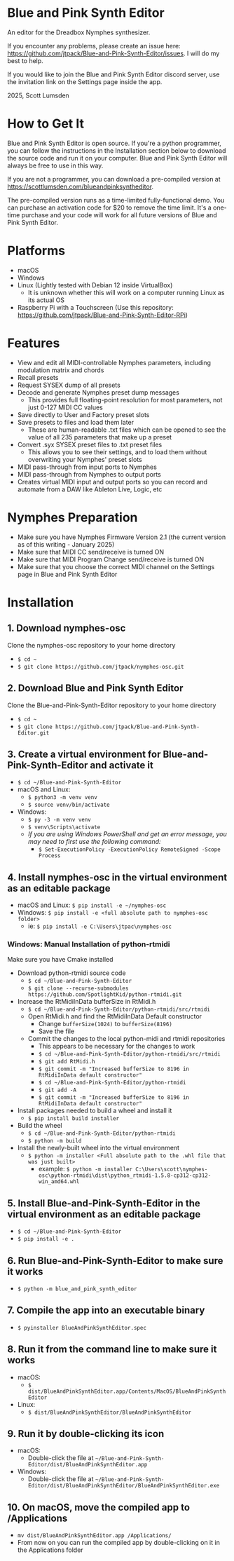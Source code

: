 # Blue and Pink Synth Editor
An editor for the Dreadbox Nymphes synthesizer. 

If you encounter any problems, please create an issue here: https://github.com/jtpack/Blue-and-Pink-Synth-Editor/issues.
I will do my best to help.

If you would like to join the Blue and Pink Synth Editor discord server, use the invitation link on the Settings page inside the app.

2025, Scott Lumsden


# How to Get It

Blue and Pink Synth Editor is open source.
If you're a python programmer, you can follow the instructions in the Installation section below to download the source code and run it on your computer.
Blue and Pink Synth Editor will always be free to use in this way.

If you are not a programmer, you can download a pre-compiled version at https://scottlumsden.com/blueandpinksyntheditor. 

The pre-compiled version runs as a time-limited fully-functional demo.
You can purchase an activation code for $20 to remove the time limit.
It's a one-time purchase and your code will work for all future versions of Blue and Pink Synth Editor.


# Platforms

- macOS
- Windows
- Linux (Lightly tested with Debian 12 inside VirtualBox)
  - It is unknown whether this will work on a computer running Linux as its actual OS
- Raspberry Pi with a Touchscreen (Use this repository: https://github.com/jtpack/Blue-and-Pink-Synth-Editor-RPi)


# Features

- View and edit all MIDI-controllable Nymphes parameters, including modulation matrix and chords
- Recall presets
- Request SYSEX dump of all presets
- Decode and generate Nymphes preset dump messages
  - This provides full floating-point resolution for most parameters, not just 0-127 MIDI CC values
- Save directly to User and Factory preset slots
- Save presets to files and load them later
  - These are human-readable .txt files which can be opened to see the value of all 235 parameters that make up a preset
- Convert .syx SYSEX preset files to .txt preset files
  - This allows you to see their settings, and to load them without overwriting your Nymphes' preset slots
- MIDI pass-through from input ports to Nymphes
- MIDI pass-through from Nymphes to output ports
- Creates virtual MIDI input and output ports so you can record and automate from a DAW like Ableton Live, Logic, etc


# Nymphes Preparation

- Make sure you have Nymphes Firmware Version 2.1 (the current version as of this writing - January 2025)
- Make sure that MIDI CC send/receive is turned ON
- Make sure that MIDI Program Change send/receive is turned ON
- Make sure that you choose the correct MIDI channel on the Settings page in Blue and Pink Synth Editor

  
# Installation

## 1. Download nymphes-osc

Clone the nymphes-osc repository to your home directory
- `$ cd ~`
- `$ git clone https://github.com/jtpack/nymphes-osc.git`

## 2. Download Blue and Pink Synth Editor
Clone the Blue-and-Pink-Synth-Editor repository to your home directory
- `$ cd ~`
- `$ git clone https://github.com/jtpack/Blue-and-Pink-Synth-Editor.git`

## 3. Create a virtual environment for Blue-and-Pink-Synth-Editor and activate it
- `$ cd ~/Blue-and-Pink-Synth-Editor`
- macOS and Linux: 
  - `$ python3 -m venv venv`
  - `$ source venv/bin/activate`
- Windows: 
  - `$ py -3 -m venv venv`
  - `$ venv\Scripts\activate`
  - _If you are using Windows PowerShell and get an error message, you may need to first use the following command:_ 
    - `$ Set-ExecutionPolicy -ExecutionPolicy RemoteSigned -Scope Process`

## 4. Install nymphes-osc in the virtual environment as an editable package
- macOS and Linux: `$ pip install -e ~/nymphes-osc`
- Windows: `$ pip install -e <full absolute path to nymphes-osc folder>`
  - ie: `$ pip install -e C:\Users\jtpac\nymphes-osc`

### Windows: Manual Installation of python-rtmidi
Make sure you have Cmake installed
- Download python-rtmidi source code
  - `$ cd ~/Blue-and-Pink-Synth-Editor`
  - `$ git clone --recurse-submodules https://github.com/SpotlightKid/python-rtmidi.git`
- Increase the RtMidiInData bufferSize in RtMidi.h
  - `$ cd ~/Blue-and-Pink-Synth-Editor/python-rtmidi/src/rtmidi`
  - Open RtMidi.h and find the RtMidiInData Default constructor
    - Change `bufferSize(1024)` to `bufferSize(8196)`
    - Save the file
  - Commit the changes to the local python-midi and rtmidi repositories
    - This appears to be necessary for the changes to work
    - `$ cd ~/Blue-and-Pink-Synth-Editor/python-rtmidi/src/rtmidi`
    - `$ git add RtMidi.h`
    - `$ git commit -m "Increased bufferSize to 8196 in RtMidiInData default constructor"`
    - `$ cd ~/Blue-and-Pink-Synth-Editor/python-rtmidi`
    - `$ git add -A`
    - `$ git commit -m "Increased bufferSize to 8196 in RtMidiInData default constructor"`
- Install packages needed to build a wheel and install it
  - `$ pip install build installer`
- Build the wheel
  - `$ cd ~/Blue-and-Pink-Synth-Editor/python-rtmidi`
  - `$ python -m build`
- Install the newly-built wheel into the virtual environment
  - `$ python -m installer <Full absolute path to the .whl file that was just built>`
    - example: `$ python -m installer C:\Users\scott\nymphes-osc\python-rtmidi\dist\python_rtmidi-1.5.8-cp312-cp312-win_amd64.whl`

## 5. Install Blue-and-Pink-Synth-Editor in the virtual environment as an editable package
- `$ cd ~/Blue-and-Pink-Synth-Editor`
- `$ pip install -e .`

## 6. Run Blue-and-Pink-Synth-Editor to make sure it works
- `$ python -m blue_and_pink_synth_editor`

## 7. Compile the app into an executable binary
- `$ pyinstaller BlueAndPinkSynthEditor.spec`

## 8. Run it from the command line to make sure it works
- macOS:
  - `$ dist/BlueAndPinkSynthEditor.app/Contents/MacOS/BlueAndPinkSynthEditor`
- Linux:
  - `$ dist/BlueAndPinkSynthEditor/BlueAndPinkSynthEditor`

## 9. Run it by double-clicking its icon
- macOS:
  - Double-click the file at `~/Blue-and-Pink-Synth-Editor/dist/BlueAndPinkSynthEditor.app`
- Windows:
  - Double-click the file at `~/Blue-and-Pink-Synth-Editor/dist/BlueAndPinkSynthEditor/BlueAndPinkSynthEditor.exe`

## 10. On macOS, move the compiled app to /Applications
- `mv dist/BlueAndPinkSynthEditor.app /Applications/`
- From now on you can run the compiled app by double-clicking on it in the Applications folder
